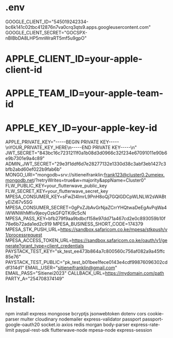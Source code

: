 # .env
GOOGLE_CLIENT_ID="545019242334-bc6k141c02tbc412876n7va0crq3qts9.apps.googleusercontent.com"
GOOGLE_CLIENT_SECRET="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"
# APPLE_CLIENT_ID=your-apple-client-id
# APPLE_TEAM_ID=your-apple-team-id
# APPLE_KEY_ID=your-apple-key-id
APPLE_PRIVATE_KEY="-----BEGIN PRIVATE KEY-----\nYOUR_PRIVATE_KEY_HERE\n-----END PRIVATE KEY-----\n"
JWT_SECRET="843bc16c7231211f0a1b08d3d0966c32f234e67091011e90b6e9b7301e9a4c89"
ADMIN_JWT_SECRET="29e3f1ddf6d7e28277132e1330d38c3abf3eb1427c3bfb2abd60ef022b9fab6b"
MONGO_URI="mongodb+srv://sitieneifranklin:frank123@cluster0.2umeiex.mongodb.net/?retryWrites=true&w=majority&appName=Cluster0"
FLW_PUBLIC_KEY=your_flutterwave_public_key
FLW_SECRET_KEY=your_flutterwave_secret_key
MPESA_CONSUMER_KEY=sFwZI4lmrL9PnH8oQj7GQlGDCpWLNLW2sWABtyEiZi67v5SG
MPESA_CONSUMER_SECRET=0gPxZJbAvGrNjaZCrrYHQtwaDeEgAvPqWa4iWWNWhMfiv9jeoyOzkGFQTKi9c5cN
MPESA_PASS_KEY=bfb279f9aa9bdbcf158e97dd71a467cd2e0c893059b10f78e6b72ada1ed2c919
MPESA_BUSINESS_SHORT_CODE=174379
MPESA_STK_PUSH_URL=https://sandbox.safaricom.co.ke/mpesa/stkpush/v1/processrequest
MPESA_ACCESS_TOKEN_URL=https://sandbox.safaricom.co.ke/oauth/v1/generate?grant_type=client_credentials
PAYSTACK_TEST_KEY="sk_test_ee473b864a7c800560c756af082a9a45ffc85e76"
PAYSTACK_TEST_PUBLIC="pk_test_b01bee1fece0143e4cdf99876096302cddf314d1"
EMAIL_USER="sitieneifranklin@gmail.com"
EMAIL_PASS="Sitienei2023"
CALLBACK_URL=https://mydomain.com/path
PARTY_A="254708374149"

# Install:
npm install express mongoose bcryptjs jsonwebtoken dotenv cors cookie-parser multer cloudinary nodemailer express-validator passport passport-google-oauth20 socket.io axios redis morgan body-parser express-rate-limit paypal-rest-sdk flutterwave-node mpesa-node express-session
